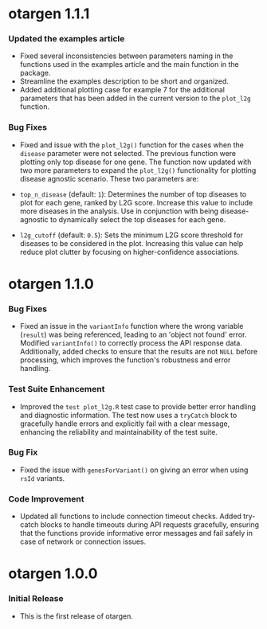 # otargen 1.1.1

### Updated the examples article
  * Fixed several inconsistencies between parameters naming in the functions used in the examples article and the
  main function in the package.
  * Streamline the examples description to be short and organized.
  * Added additional plotting case for example 7 for the additional parameters that has been added in the current version to the `plot_l2g` function. 
  
### Bug Fixes
  * Fixed and issue with the `plot_l2g()` function for the cases when the `disease` parameter were not selected. 
  The previous function were plotting only top disease for one gene. The function now updated with two more parameters to expand the `plot_l2g()` functionality for plotting disease agnostic scenario. These two parameters are:
  - `top_n_disease` (default: `1`): Determines the number of top diseases to plot for each gene, ranked by L2G score. Increase this value to include more diseases in the analysis. Use in conjunction with being disease-agnostic to dynamically select the top diseases for each gene.

- `l2g_cutoff` (default: `0.5`): Sets the minimum L2G score threshold for diseases to be considered in the plot. Increasing this value can help reduce plot clutter by focusing on higher-confidence associations.

# otargen 1.1.0

### Bug Fixes
* Fixed an issue in the `variantInfo` function where the wrong variable (`result`) was being referenced, leading to an 'object not found' error. Modified `variantInfo()` to correctly process the API response data. Additionally, added checks to ensure that the results are not `NULL` before processing, which improves the function's robustness and error handling.

### Test Suite Enhancement
* Improved the `test plot_l2g.R` test case to provide better error handling and diagnostic information. The test now uses a `tryCatch` block to gracefully handle errors and explicitly fail with a clear message, enhancing the reliability and maintainability of the test suite.

### Bug Fix
* Fixed the issue with `genesForVariant()` on giving an error when using `rsId` variants.

### Code Improvement
* Updated all functions to include connection timeout checks. Added try-catch blocks to handle timeouts during API requests gracefully, ensuring that the functions provide informative error messages and fail safely in case of network or connection issues.

# otargen 1.0.0

### Initial Release
* This is the first release of otargen.
